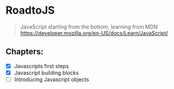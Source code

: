 # RoadtoJS
>JavaScript starting from the bottom, learning from MDN https://developer.mozilla.org/en-US/docs/Learn/JavaScript/

## Chapters:
- [x] Javascripts first steps
- [x] Javascript building blocks
- [ ] Introducing Javascript objects
